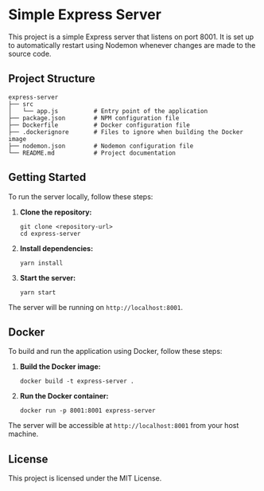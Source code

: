 # Simple Express Server

This project is a simple Express server that listens on port 8001. It is set up to automatically restart using Nodemon whenever changes are made to the source code.

## Project Structure

```
express-server
├── src
│   └── app.js          # Entry point of the application
├── package.json        # NPM configuration file
├── Dockerfile          # Docker configuration file
├── .dockerignore       # Files to ignore when building the Docker image
├── nodemon.json        # Nodemon configuration file
└── README.md           # Project documentation
```

## Getting Started

To run the server locally, follow these steps:

1. **Clone the repository:**
   ```
   git clone <repository-url>
   cd express-server
   ```

2. **Install dependencies:**
   ```
   yarn install
   ```

3. **Start the server:**
   ```
   yarn start
   ```

The server will be running on `http://localhost:8001`.

## Docker

To build and run the application using Docker, follow these steps:

1. **Build the Docker image:**
   ```
   docker build -t express-server .
   ```

2. **Run the Docker container:**
   ```
   docker run -p 8001:8001 express-server
   ```

The server will be accessible at `http://localhost:8001` from your host machine.

## License

This project is licensed under the MIT License.